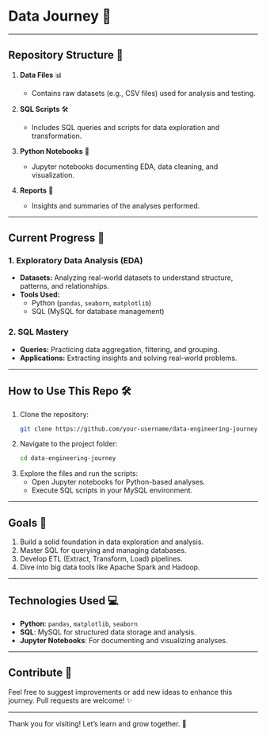 # Data Journey 🚀

---

## Repository Structure 📂

1. **Data Files** 📊
   - Contains raw datasets (e.g., CSV files) used for analysis and testing.

2. **SQL Scripts** 🛠️
   - Includes SQL queries and scripts for data exploration and transformation.

3. **Python Notebooks** 🐍
   - Jupyter notebooks documenting EDA, data cleaning, and visualization.

4. **Reports** 📑
   - Insights and summaries of the analyses performed.

---

## Current Progress 🌱

### **1. Exploratory Data Analysis (EDA)**
- **Datasets:** Analyzing real-world datasets to understand structure, patterns, and relationships.
- **Tools Used:**
  - Python (`pandas`, `seaborn`, `matplotlib`)
  - SQL (MySQL for database management)

### **2. SQL Mastery**
- **Queries:** Practicing data aggregation, filtering, and grouping.
- **Applications:** Extracting insights and solving real-world problems.

---

## How to Use This Repo 🛠️

1. Clone the repository:
   ```bash
   git clone https://github.com/your-username/data-engineering-journey.git
   ```
2. Navigate to the project folder:
   ```bash
   cd data-engineering-journey
   ```
3. Explore the files and run the scripts:
   - Open Jupyter notebooks for Python-based analyses.
   - Execute SQL scripts in your MySQL environment.

---

## Goals 🎯

1. Build a solid foundation in data exploration and analysis.
2. Master SQL for querying and managing databases.
3. Develop ETL (Extract, Transform, Load) pipelines.
4. Dive into big data tools like Apache Spark and Hadoop.

---

## Technologies Used 💻

- **Python**: `pandas`, `matplotlib`, `seaborn`
- **SQL**: MySQL for structured data storage and analysis.
- **Jupyter Notebooks**: For documenting and visualizing analyses.

---

## Contribute 🤝
Feel free to suggest improvements or add new ideas to enhance this journey. Pull requests are welcome! ✨

---



Thank you for visiting! Let’s learn and grow together. 🚀
